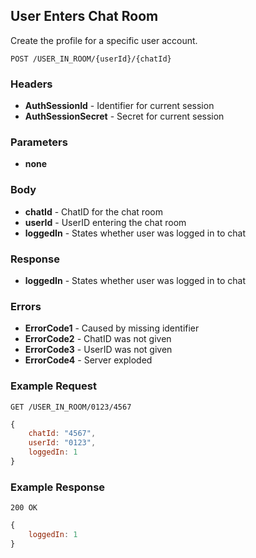 ## User Enters Chat Room
Create the profile for a specific user account.

`POST /USER_IN_ROOM/{userId}/{chatId}`

### Headers
- **AuthSessionId** - Identifier for current session
- **AuthSessionSecret** - Secret for current session

### Parameters
- **none**

### Body
- **chatId** - ChatID for the chat room
- **userId** - UserID entering the chat room
- **loggedIn** - States whether user was logged in to chat

### Response
- **loggedIn** - States whether user was logged in to chat

### Errors
- **ErrorCode1** - Caused by missing identifier
- **ErrorCode2** - ChatID was not given
- **ErrorCode3** - UserID was not given
- **ErrorCode4** - Server exploded

### Example Request
`GET /USER_IN_ROOM/0123/4567`

```javascript
{
	chatId: "4567",
	userId: "0123",
	loggedIn: 1
}
```

### Example Response
`200 OK`

```javascript
{
	loggedIn: 1
}
